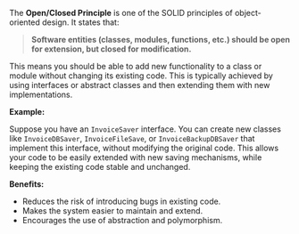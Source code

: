The **Open/Closed Principle** is one of the SOLID principles of object-oriented design. It states that:

> **Software entities (classes, modules, functions, etc.) should be open for extension, but closed for modification.**

This means you should be able to add new functionality to a class or module without changing its existing code. This is typically achieved by using interfaces or abstract classes and then extending them with new implementations.

**Example:**

Suppose you have an `InvoiceSaver` interface. You can create new classes like `InvoiceDBSaver`, `InvoiceFileSave`, or `InvoiceBackupDBSaver` that implement this interface, without modifying the original code. This allows your code to be easily extended with new saving mechanisms, while keeping the existing code stable and unchanged.

**Benefits:**

- Reduces the risk of introducing bugs in existing code.
- Makes the system easier to maintain and extend.
- Encourages the use of abstraction and polymorphism.
